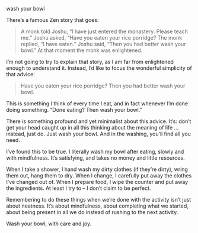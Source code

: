 wash your bowl

There’s a famous Zen story that goes:

> A monk told Joshu, “I have just entered the monastery. Please teach me.”
  Joshu asked, “Have you eaten your rice porridge?
  The monk replied, “I have eaten.”
  Joshu said, “Then you had better wash your bowl.”
  At that moment the monk was enlightened.

I’m not going to try to explain that story, as I am far from enlightened enough
to understand it. Instead, I’d like to focus the wonderful simplicity of that
advice:

> Have you eaten your rice porridge? Then you had better wash your bowl.

This is something I think of every time I eat, and in fact whenever I’m done
doing something. “Done eating? Then wash your bowl.”

There is something profound and yet minimalist about this advice. It’s: don’t
get your head caught up in all this thinking about the meaning of life …
instead, just do. Just wash your bowl. And in the washing, you’ll find all you
need.

I’ve found this to be true. I literally wash my bowl after eating, slowly and
with mindfulness. It’s satisfying, and takes no money and little resources.

When I take a shower, I hand wash my dirty clothes (if they’re dirty), wring
them out, hang them to dry. When I change, I carefully put away the clothes
I’ve changed out of. When I prepare food, I wipe the counter and put away the
ingredients. At least I try to – I don’t claim to be perfect.

Remembering to do these things when we’re done with the activity isn’t just
about neatness. It’s about mindfulness, about completing what we started, about
being present in all we do instead of rushing to the next activity.

Wash your bowl, with care and joy.
